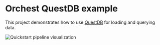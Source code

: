 # Orchest QuestDB example

This project demonstrates how to use [QuestDB](https://github.com/questdb/questdb) for loading and querying data.

![Quickstart pipeline visualization](https://pviz.orchest.io/?pipeline=https://github.com/ricklamers/orchest-questdb/blob/master/main.orchest)
